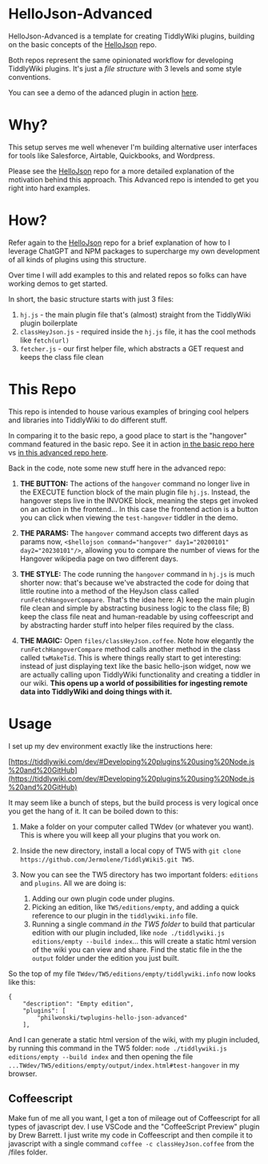 # HelloJson-Advanced

HelloJson-Advanced is a template for creating TiddlyWiki plugins, building on the basic concepts of the [HelloJson](https://github.com/philwonski/twplugins-hello-json) repo.

Both repos represent the same opinionated workflow for developing TiddlyWiki plugins. It's just a *file structure* with 3 levels and some style conventions. 

You can see a demo of the adanced plugin in action [here](https://philwonski.github.io/twplugins-hello-json-advanced/#test-hangover).

# Why?

This setup serves me well whenever I'm building alternative user interfaces for tools like Salesforce, Airtable, Quickbooks, and Wordpress.

Please see the [HelloJson](https://github.com/philwonski/twplugins-hello-json) repo for a more detailed explanation of the motivation behind this approach. This Advanced repo is intended to get you right into hard examples.

# How?

Refer again to the [HelloJson](https://github.com/philwonski/twplugins-hello-json) repo for a brief explanation of how to I leverage ChatGPT and NPM packages to supercharge my own development of all kinds of plugins using this structure.

Over time I will add examples to this and related repos so folks can have working demos to get started.

In short, the basic structure starts with just 3 files:

1. `hj.js` - the main plugin file that's (almost) straight from the TiddlyWiki plugin boilerplate 
2. `classHeyJson.js` - required inside the `hj.js` file, it has the cool methods like `fetch(url)`
3. `fetcher.js` - our first helper file, which abstracts a GET request and keeps the class file clean

# This Repo

This repo is intended to house various examples of bringing cool helpers and libraries into TiddlyWiki to do different stuff. 

In comparing it to the basic repo, a good place to start is the "hangover" command featured in the basic repo. See it in action [in the basic repo here](https://philwonski.github.io/twplugins-hello-json/#heyJay-test) vs [in this advanced repo here](https://philwonski.github.io/twplugins-hello-json-advanced/#test-hangover). 

Back in the code, note some new stuff here in the advanced repo:

1. **THE BUTTON:** The actions of the `hangover` command no longer live in the EXECUTE function block of the main plugin file `hj.js`. Instead, the hangover steps live in the INVOKE block, meaning the steps get invoked on an action in the frontend... In this case the frontend action is a button you can click when viewing the `test-hangover` tiddler in the demo. 

2. **THE PARAMS:** The `hangover` command accepts two different days as params now, `<$hellojson command="hangover" day1="20200101" day2="20230101"/>`, allowing you to compare the number of views for the Hangover wikipedia page on two different days.

3. **THE STYLE:** The code running the `hangover` command in `hj.js` is much shorter now: that's because we've abstracted the code for doing that little routine into a method of the HeyJson class called `runFetchHangoverCompare`. That's the idea here: A) keep the main plugin file clean and simple by abstracting business logic to the class file; B) keep the class file neat and human-readable by using coffeescript and by abstracting harder stuff into helper files required by the class.

4. **THE MAGIC:** Open `files/classHeyJson.coffee`. Note how elegantly the `runFetchHangoverCompare` method calls another method in the class called `twMakeTid`. This is where things really start to get interesting: instead of just displaying text like the basic hello-json widget, now we are actually calling upon TiddlyWiki functionality and creating a tiddler in our wiki. **This opens up a world of possibilities for ingesting remote data into TiddlyWiki and doing things with it.** 

# Usage

I set up my dev environment exactly like the instructions here: 

[https://tiddlywiki.com/dev/#Developing%20plugins%20using%20Node.js%20and%20GitHub](https://tiddlywiki.com/dev/#Developing%20plugins%20using%20Node.js%20and%20GitHub)

It may seem like a bunch of steps, but the build process is very logical once you get the hang of it. It can be boiled down to this:

1. Make a folder on your computer called TWdev (or whatever you want). This is where you will keep all your plugins that you work on.

2. Inside the new directory, install a local copy of TW5 with `git clone https://github.com/Jermolene/TiddlyWiki5.git TW5`.

3. Now you can see the TW5 directory has two important folders: `editions` and `plugins`. All we are doing is:
    1. Adding our own plugin code under plugins.
    2. Picking an edition, like `TW5/editions/empty`, and adding a quick reference to our plugin in the `tiddlywiki.info` file.
    3. Running a single command *in the TW5 folder* to build that particular edition with our plugin included, like `node ./tiddlywiki.js editions/empty --build index`... this will create a static html version of the wiki you can view and share. Find the static file in the the `output` folder under the edition you just built.

So the top of my file `TWdev/TW5/editions/empty/tiddlywiki.info` now looks like this:

```
{
	"description": "Empty edition",
	"plugins": [
		"philwonski/twplugins-hello-json-advanced"
	],

```

And I can generate a static html version of the wiki, with my plugin included, by running this command in the TW5 folder: `node ./tiddlywiki.js editions/empty --build index` and then opening the file `...TWdev/TW5/editions/empty/output/index.html#test-hangover` in my browser.

## Coffeescript

Make fun of me all you want, I get a ton of mileage out of Coffeescript for all types of javascript dev. I use VSCode and the "CoffeeScript Preview" plugin by Drew Barrett. I just write my code in Coffeescript and then compile it to javascript with a single command `coffee -c classHeyJson.coffee` from the /files folder.